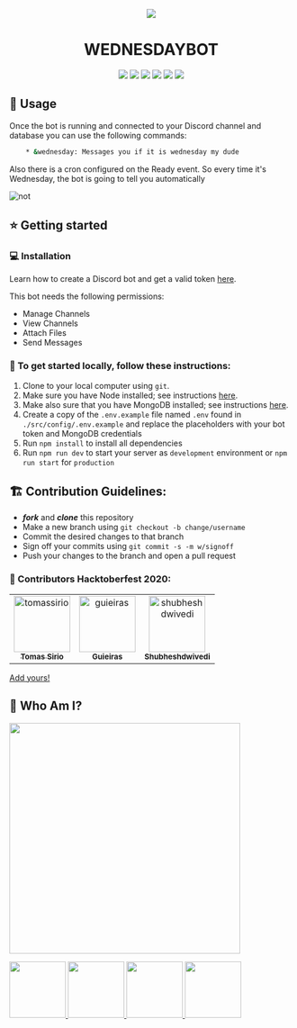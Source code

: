 <p align="center"><img src="https://i.imgur.com/UG87TrM.png"/></p>

<h1 align="center">WEDNESDAYBOT</h1>

<p align="center">
  <a href="https://github.com/tomassirio/WednesdayBot/graphs/contributors"><img src="https://img.shields.io/github/contributors-anon/tomassirio/WednesdayBot"></a>
  <a href="https://github.com/tomassirio/WednesdayBot/issues"><img src="https://img.shields.io/github/issues/tomassirio/WednesdayBot"></a>
  <a href="https://github.com/tomassirio/WednesdayBot/network/members"><img src="https://img.shields.io/github/forks/tomassirio/WednesdayBot"></a>
  <a href="https://img.shields.io/github/stars/tomassirio/WednesdayBot"><img src="https://img.shields.io/github/stars/tomassirio/WednesdayBot"></a>
  <a href="https://img.shields.io/github/license/tomassirio/WednesdayBot"><img src="https://img.shields.io/github/license/tomassirio/WednesdayBot"></a>
  <a href="https://img.shields.io/badge/Hacktoberfest-red"><img src="https://img.shields.io/badge/Hacktoberfest-red"></a>
</p>

## :battery: Usage

Once the bot is running and connected to your Discord channel and database
you can use the following commands:

```sh
    * &wednesday: Messages you if it is wednesday my dude
```

Also there is a cron configured on the Ready event. So every time it's Wednesday, the bot is going to tell you automatically

![not](https://i.imgur.com/WVoiVbm.png)

## :star: Getting started

### :computer: Installation

Learn how to create a Discord bot and get a valid token [here](https://github.com/reactiflux/discord-irc/wiki/Creating-a-discord-bot-&-getting-a-token).

This bot needs the following permissions:
 - Manage Channels
 - View Channels
 - Attach Files
 - Send Messages

### :floppy_disk: To get started locally, follow these instructions:

1.  Clone to your local computer using `git`.
2.  Make sure you have Node installed; see instructions [here](https://nodejs.org/en/download/).
3.  Make also sure that you have MongoDB installed; see instructions [here](https://docs.mongodb.com/manual/installation/).
4.  Create a copy of the `.env.example` file named `.env` found in `./src/config/.env.example` and replace the placeholders with your bot token and MongoDB credentials
5.  Run `npm install` to install all dependencies
6.  Run `npm run dev` to start your server as `development` environment or `npm run start` for `production`


## :building_construction: Contribution Guidelines:

-   **_fork_** and **_clone_** this repository
-   Make a new branch using `git checkout -b change/username`
-   Commit the desired changes to that branch
-   Sign off your commits using `git commit -s -m w/signoff`
-   Push your changes to the branch and open a pull request

### :jack_o_lantern: Contributors Hacktoberfest 2020:

<table>
<tr>
    <td align="center">
        <a href="https://github.com/tomassirio">
            <img src="https://avatars3.githubusercontent.com/u/19593836?v=4" width="100;" alt="tomassirio"/>
            <br />
            <sub><b>Tomas Sirio</b></sub>
        </a>
    </td>
      <td align="center">
        <a href="https://github.com/guieiras">
            <img src="https://avatars0.githubusercontent.com/u/16104013?s=60&v=4" width="100;" alt="guieiras"/>
            <br />
            <sub><b>Guieiras</b></sub>
        </a>
    </td>
      <td align="center">
        <a href="https://github.com/shubheshdwivedi">
            <img src="https://avatars0.githubusercontent.com/u/20144724?s=60&v=4" width="100;" alt="shubheshdwivedi"/>
            <br />
            <sub><b>Shubheshdwivedi</b></sub>
        </a>
    </td>
</tr>
</table>
<!-- readme: contributors -end -->

[Add yours!](./CONTRIBUTING.md)

## :bust_in_silhouette: Who Am I?

<img src="https://media.discordapp.net/attachments/763140054825697301/763681938652528690/logo-design-branding-logo-tool-open-electronic-1-5f7ed02bc8247.png?width=468&height=468" width="410" height="410" /></p>

  <a href="mailto:tomassirio@gmail.com?Subject=Tomas%20You%20Are%20Amazing!">
      <img src="https://cdn2.downdetector.com/static/uploads/logo/image21.png" width="100"; height="100"/>
  </a>
  <a href="https://www.linkedin.com/in/tomassirio/">
      <img src="https://encrypted-tbn0.gstatic.com/images?q=tbn%3AANd9GcT6lpesO6pwpEcg_vPih50fcYPqy4F0Y_xw5Q&usqp=CAU" width="100"; height="100"/>
  </a>
  <a href="https://discord.gg/H67z6e">
      <img src="https://www.net-aware.org.uk/siteassets/images-and-icons/application-icons/app-icons-discord.png?w=585&scale=down" width="100"; height="100"/>
  </a>
  <a href="https://www.buymeacoffee.com/tomassirio1">
      <img src="https://i.pinimg.com/originals/60/fd/e8/60fde811b6be57094e0abc69d9c2622a.jpg" width="100"; height="100"/>
  </a>
